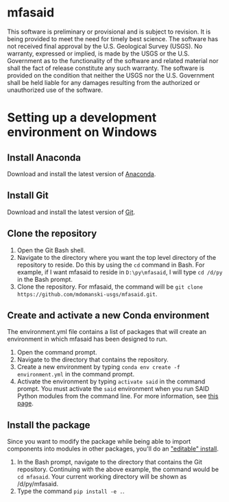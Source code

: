 # mfasaid
This software is preliminary or provisional and is subject to revision. It is being provided to meet the need for timely best science. The software has not received final approval by the U.S. Geological Survey (USGS). No warranty, expressed or implied, is made by the USGS or the U.S. Government as to the functionality of the software and related material nor shall the fact of release constitute any such warranty. The software is provided on the condition that neither the USGS nor the U.S. Government shall be held liable for any damages resulting from the authorized or unauthorized use of the software.

# Setting up a development environment on Windows

## Install Anaconda
Download and install the latest version of [Anaconda](https://www.anaconda.com/download/).

## Install Git
Download and install the latest version of [Git](https://git-scm.com/).

## Clone the repository
1. Open the Git Bash shell. 
2. Navigate to the directory where you want the top level directory of the repository to reside. Do this by using the `cd` command in Bash. For example, if I want mfasaid to reside in `D:\py\mfasaid`, I will type `cd /d/py` in the Bash prompt.
3. Clone the repository. For mfasaid, the command will be `git clone https://github.com/mdomanski-usgs/mfasaid.git`.

## Create and activate a new Conda environment
The environment.yml file contains a list of packages that will create an environment in which mfasaid has been designed to run.
1. Open the command prompt.
2. Navigate to the directory that contains the repository.
3. Create a new environment by typing `conda env create -f environment.yml` in the command prompt.
4. Activate the environment by typing `activate said` in the command prompt.
You must activate the `said` environment when you run SAID Python modules from the command line. For more information, see [this page](https://conda.io/docs/user-guide/tasks/manage-environments.html#creating-an-environment-from-an-environment-yml-file).

## Install the package
Since you want to modify the package while being able to import components into modules in other packages, you'll do an ["editable" install](https://pip.pypa.io/en/stable/reference/pip_install/#editable-installs).
1. In the Bash prompt, navigate to the directory that contains the Git repository. Continuing with the above example, the command would be `cd mfasaid`. Your current working directory will be shown as /d/py/mfasaid.
2. Type the command `pip install -e .`.
